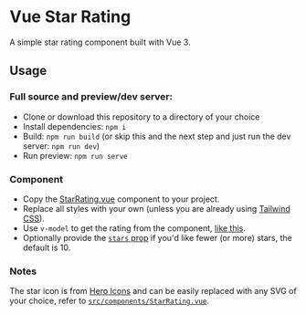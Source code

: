 # Vue Star Rating

A simple star rating component built with Vue 3.

## Usage

### Full source and preview/dev server:

- Clone or download this repository to a directory of your choice
- Install dependencies: `npm i`
- Build: `npm run build` (or skip this and the next step and just run the dev server: `npm run dev`)
- Run preview: `npm run serve`

### Component

- Copy the [StarRating.vue](https://github.com/benjivm/vue-star-rating/blob/master/src/components/StarRating.vue) component to your project.
- Replace all styles with your own (unless you are already using [Tailwind CSS](https://tailwindcss.com)).
- Use `v-model` to get the rating from the component, [like this](https://github.com/benjivm/vue-star-rating/blob/master/src/App.vue#L11).
- Optionally provide the [`stars` prop](https://github.com/benjivm/vue-star-rating/blob/master/src/App.vue#L12) if you'd like fewer (or more) stars, the default is 10.

### Notes

The star icon is from [Hero Icons](https://heroicons.com) and can be easily replaced with any SVG of your choice, refer to [`src/components/StarRating.vue`](https://github.com/benjivm/vue-star-rating/blob/master/src/components/StarRating.vue).